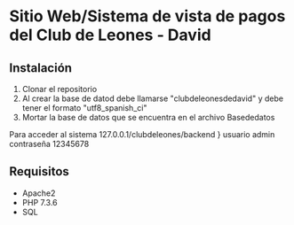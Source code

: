 # Sitio Web/Sistema de vista de pagos del Club de Leones - David 

## Instalación

1. Clonar el repositorio
1. Al crear la base de datod debe llamarse "clubdeleonesdedavid" y debe tener el formato "utf8_spanish_ci" 
1. Mortar la base de datos que se encuentra en el archivo Basededatos

Para acceder al sistema 127.0.0.1/clubdeleones/backend }
usuario admin
contraseña 12345678

## Requisitos

* Apache2
* PHP 7.3.6
* SQL
